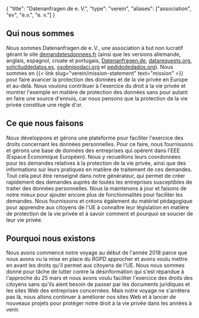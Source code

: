 {
    "title": "Datenanfragen.de e. V.",
    "type": "verein",
    "aliases": ["association", "ev", "e.v.", "e. v."]
}

## Qui nous sommes

Nous sommes Datenanfragen.de e.&thinsp;V., une association à but non lucratif gérant le site [demandetesdonnees.fr](https://www.demandetesdonnees.fr) (ainsi que les versions allemande, anglais, espagnol, croate et portugais, [Datenanfragen.de](https://www.datenanfragen.de), [datarequests.org](https://www.datarequests.org), [solicituddedatos.es](https://www.solicituddedatos.es), [osobnipodaci.org](https://www.osobnipodaci.org) et [pedidodedados.org](https://www.pedidodedados.org/)). Nous sommes en {{< link slug="verein/mission-statement" text="mission" >}} pour faire avancer la protection des données et de la vie privée en Europe et au-delà. Nous voulons contribuer à l'exercice du droit à la vie privée et montrer l'exemple en matière de protection des données sans pour autant en faire une source d'ennuis, car nous pensons que la protection de la vie privée constitue une règle d'or.

## Ce que nous faisons

Nous développons et gérons une plateforme pour faciliter l'exercice des droits concernant les données personnelles. Pour ce faire, nous fournissons et gérons une base de données des entreprises qui opèrent dans l'EEE (Espace Économique Européen). Nous y recueillons leurs coordonnées pour les demandes relatives à la protection de la vie privée, ainsi que des informations sur leurs pratiques en matière de traitement de ces demandes. Tout cela peut être renseigné dans notre générateur, qui permet de créer rapidement des demandes auprès de toutes les entreprises susceptibles de traiter des données personnelles. Nous la maintenons à jour et faisons de notre mieux pour ajouter encore plus de fonctionnalités pour faciliter les demandes. Nous fournissons et créons également du matériel pédagogique pour apprendre aux citoyens de l'UE à connaître leur législation en matière de protection de la vie privée et à savoir comment et pourquoi se soucier de leur vie privée.

## Pourquoi nous existons

Nous avons commencé notre voyage au début de l'année 2018 parce que nous avons vu la mise en place du RGPD approcher et avons voulu mettre en avant les droits qu'il permet aux citoyens de l'UE. Nous nous sommes donné pour tâche de lutter contre la désinformation qui s'est répandue à l'approche du 25 mars et nous avons voulu faciliter l'exercice des droits des citoyens sans qu'ils aient besoin de passer par les documents juridiques et les sites Web des entreprises concernées. Mais notre voyage ne s'arrêtera pas là, nous allons continuer à améliorer nos sites Web et à lancer de nouveaux projets pour protéger notre droit à la vie privée dans les années à venir.

